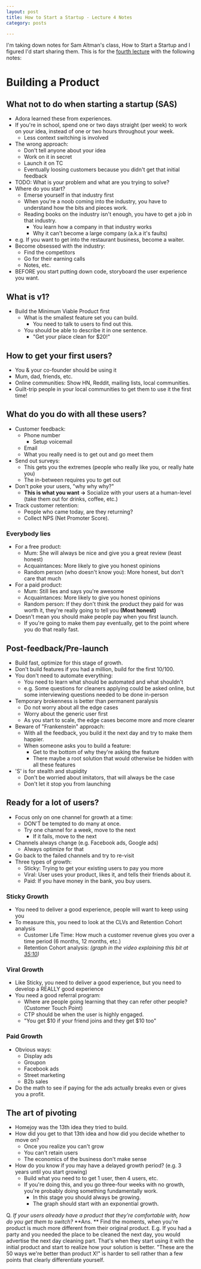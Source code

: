```yaml
---
layout: post
title: How to Start a Startup - Lecture 4 Notes
category: posts

---
```


I'm taking down notes for Sam Altman's class, How to Start a Startup and I figured I'd start sharing them. This is for the [fourth lecture](https://www.youtube.com/watch?v=ii1jcLg-eIQ) with the following notes:

# Building a Product

## What not to do when starting a startup (SAS)
- Adora learned these from experiences.
- If you're in school, spend one or two days straight (per week) to work on your idea, instead of one or two hours throughout your week.
	- Less context switching is involved
- The wrong approach:
	- Don't tell anyone about your idea
	- Work on it in secret
	- Launch it on TC
	- Eventually loosing customers because you didn't get that initial feedback
- TODO: What is your problem and what are you trying to solve?
- Where do you start?
	- Emerse yourself in that industry first
	- When you're a noob coming into the industry, you have to understand how the bits and pieces work.
	- Reading books on the industry isn't enough, you have to get a job in that industry.
		- You learn how a company in that industry works
		- Why it can't become a large company (a.k.a it's faults)
- e.g. If you want to get into the restaurant business, become a waiter.
- Become obsessed with the industry:
	- Find the competitors
	- Go for their earning calls
	- Notes, etc.
- BEFORE you start putting down code, storyboard the user experience you want.


## What is v1?
- Build the Minimum Viable Product first
	- What is the smallest feature set you can build.
		- You need to talk to users to find out this.
	- You should be able to describe it in one sentence.
		- "Get your place clean for $20!"

## How to get your first users?
- You & your co-founder should be using it
- Mum, dad, friends, etc.
- Online communities: Show HN, Reddit, mailing lists, local communities.
- Guilt-trip people in your local communities to get them to use it the first time!

## What do you do with all these users?
- Customer feedback:
	- Phone number
		- Setup voicemail
	- Email
	- What you really need is to get out and go meet them
- Send out surveys:
	- This gets you the extremes (people who really like you, or really hate you)
	- The in-between requires you to get out
- Don't poke your users, "why why why?"
	- **This is what you want ->** Socialize with your users at a human-level (take them out for drinks, coffee, etc.)
- Track customer retention:
	- People who came today, are they returning?
	- Collect NPS (Net Promoter Score).
### Everybody lies
- For a free product:
	- Mum: She will always be nice and give you a great review (least honest)
	- Acquaintances: More likely to give you honest opinions 
	- Random person (who doesn't know you): More honest, but don't care that much
- For a paid product:
	- Mum: Still lies and says you're awesome
	- Acquaintances: More likely to give you honest opinions 
	- Random person: If they don't think the product they paid for was worth it, they're really going to tell you **(Most honest)**
- Doesn't mean you should make people pay when you first launch.
	- If you're going to make them pay eventually, get to the point where you do that really fast.

## Post-feedback/Pre-launch
- Build fast, optimize for this stage of growth.
- Don't build features if you had a million, build for the first 10/100.
- You don't need to automate everything:
	- You need to learn what should be automated and what shouldn't
	- e.g. Some questions for cleaners applying could be asked online, but some interviewing questions needed to be done in-person
- Temporary brokenness is better than permanent paralysis
	- Do not worry about all the edge cases
	- Worry about the generic user first
	- As you start to scale, the edge cases become more and more clearer
- Beware of "Frankenstein" approach:
	- With all the feedback, you build it the next day and try to make them happier.
	- When someone asks you to build a feature:
		- Get to the bottom of why they're asking the feature
		- There maybe a root solution that would otherwise be hidden with all these features
- 'S' is for stealth and stupidity
	- Don't be worried about imitators, that will always be the case
	- Don't let it stop you from launching

## Ready for a lot of users?
- Focus only on one channel for growth at a time:
	- DON'T be tempted to do many at once.
	- Try one channel for a week, move to the next
		- If it fails, move to the next
- Channels always change (e.g. Facebook ads, Google ads)
	- Always optimize for that
- Go back to the failed channels and try to re-visit
- Three types of growth:
	- Sticky: Trying to get your existing users to pay you more
	- Viral: User uses your product, likes it, and tells their friends about it.
	- Paid: If you have money in the bank, you buy users.

### Sticky Growth
- You need to deliver a good experience, people will want to keep using you
- To measure this, you need to look at the CLVs and Retention Cohort analysis
	- Customer Life Time: How much a customer revenue gives you over a time period (6 months, 12 months, etc.)
	- Retention Cohort analysis: *(graph in the video explaining this bit at [35:10](http://youtu.be/yP176MBG9Tk?t=35m10s))*

### Viral Growth
- Like Sticky, you need to deliver a good experience, but you need to develop a REALLY good experience
- You need a good referral program:
	- Where are people going learning that they can refer other people? (Customer Touch Point)
	- CTP should be when the user is highly engaged.
	- "You get \$10 if your friend joins and they get \$10 too"

### Paid Growth
- Obvious ways:
	- Display ads
	- Groupon
	- Facebook ads
	- Street marketing
	- B2b sales
- Do the math to see if paying for the ads actually breaks even or gives you a profit.

## The art of pivoting
- Homejoy was the 13th idea they tried to build.
- How did you get to that 13th idea and how did you decide whether to move on?
	- Once you realize you can't grow
	- You can't retain users
	- The economics of the business don't make sense
- How do you know if you may have a delayed growth period? (e.g. 3 years until you start growing)
	- Build what you need to to get 1 user, then 4 users, etc.
	- If you're doing this, and you go three-four weeks with no growth, you're probably doing something fundamentally work.
		- In this stage you should always be growing.
		- The graph should start with an exponential growth.

Q. *If your users already have a product that they're comfortable with, how do you get them to switch?*
**Ans. ** Find the moments, when you're product is much more different from their original product. E.g. If you had a party and you needed the place to be cleaned the next day, you would advertise the next day cleaning part. That's when they start using it with the initial product and start to realize how your solution is better.
"These are the 50 ways we're better than product X!" is harder to sell rather than a few points that clearly differentiate yourself.